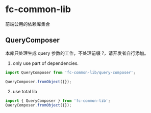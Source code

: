 # fc-common-lib  
前端公用的依赖库集合

## QueryComposer  
本库只处理生成 query 参数的工作，不处理前缀 ?，请开发者自行添加。  

1. only use part of dependencies.
```javascript
import QueryComposer from 'fc-common-lib/query-composer';

QueryComposer.fromObject({});
```
2. use total lib  
```javascript
import { QueryComposer } from 'fc-common-lib';
QueryComposer.fromObject({});
```
